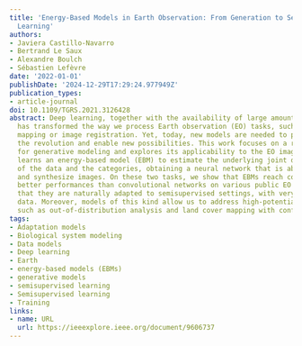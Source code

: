 ```yaml
---
title: 'Energy-Based Models in Earth Observation: From Generation to Semisupervised
  Learning'
authors:
- Javiera Castillo-Navarro
- Bertrand Le Saux
- Alexandre Boulch
- Sébastien Lefèvre
date: '2022-01-01'
publishDate: '2024-12-29T17:29:24.977949Z'
publication_types:
- article-journal
doi: 10.1109/TGRS.2021.3126428
abstract: Deep learning, together with the availability of large amounts of data,
  has transformed the way we process Earth observation (EO) tasks, such as land cover
  mapping or image registration. Yet, today, new models are needed to push further
  the revolution and enable new possibilities. This work focuses on a recent framework
  for generative modeling and explores its applicability to the EO images. The framework
  learns an energy-based model (EBM) to estimate the underlying joint distribution
  of the data and the categories, obtaining a neural network that is able to classify
  and synthesize images. On these two tasks, we show that EBMs reach comparable or
  better performances than convolutional networks on various public EO datasets and
  that they are naturally adapted to semisupervised settings, with very few labeled
  data. Moreover, models of this kind allow us to address high-potential applications,
  such as out-of-distribution analysis and land cover mapping with confidence estimation.
tags:
- Adaptation models
- Biological system modeling
- Data models
- Deep learning
- Earth
- energy-based models (EBMs)
- generative models
- semisupervised learning
- Semisupervised learning
- Training
links:
- name: URL
  url: https://ieeexplore.ieee.org/document/9606737
---
```


